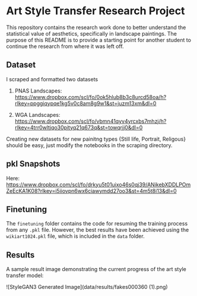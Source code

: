 # Art Style Transfer Research Project

This repository contains the research work done to better understand the statistical value of aesthetics, specifically in landscape paintings. The purpose of this README is to provide a starting point for another student to continue the research from where it was left off.

## Dataset

I scraped and formatted two datasets

1. PNAS Landscapes:
  https://www.dropbox.com/scl/fo/0ok5hlub8b3c8urcd58oa/h?rlkey=ppggiqypqe1kg5v0c8am8g9w1&st=juzm13xm&dl=0

2. WGA Landscapes:
  https://www.dropbox.com/scl/fo/vbmn41qyv4yrcxbs7mhzj/h?rlkey=4trr0wltjqo30pityq21q673q&st=towqrjj0&dl=0

Creating new datasets for new painitng types {Still life, Portrait, Religous} should be easy, just modify the notebooks in the scraping directory.
## pkl Snapshots

Here: https://www.dropbox.com/scl/fo/drkyu5t01uixo46s0qj39/ANikebXDDLPOmZeEcKA1K08?rlkey=i5iiovpn6wx6ciawymdd27oo3&st=4m5t8i13&dl=0

## Finetuning

The `finetuning` folder contains the code for resuming the training process from any `.pkl` file. However, the best results have been achieved using the `wikiart1024.pkl` file, which is included in the `data` folder.

## Results

A sample result image demonstrating the current progress of the art style transfer model:

![StyleGAN3 Generated Image](data/results/fakes000360 (1).png)


